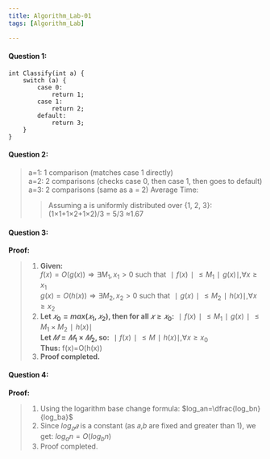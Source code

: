 ```yaml
---
title: Algorithm_Lab-01
tags: [Algorithm_Lab]

---
```


#### Question 1:  
```c=
int Classify(int a) {
    switch (a) {
        case 0:
            return 1;
        case 1:
            return 2;
        default:
            return 3;
    }
}
```
#### Question 2:  
>a=1: 1 comparison (matches case 1 directly)  
>a=2: 2 comparisons (checks case 0, then case 1, then goes to default)  
>a=3: 2 comparisons (same as a = 2)
>Average Time:  
>>Assuming a is uniformly distributed over {1, 2, 3}: (1×1+1×2+1×2)/3 = 5/3 ≈1.67  
#### Question 3:  
**Proof:**
>1. **Given:**  
>$f(x)=O(g(x))⇒∃M_1, x_1>0$ such that $∣f(x)∣ ≤ M_1∣g(x)∣, ∀x≥x_1$  
>$g(x)=O(h(x))⇒∃M_2, x_2>0$ such that $∣g(x)∣ ≤ M_2∣h(x)∣, ∀x≥x_2$  
>2. **Let $𝑥_0=max⁡(𝑥_1, 𝑥_2)$, then for all $𝑥≥𝑥_0$:** $∣f(x)∣ ≤ M_1∣g(x)∣ ≤ M_1×M_2∣h(x)∣$  
**Let $𝑀=𝑀_1×𝑀_2$, so:** $∣f(x)∣ ≤ M∣h(x)∣, ∀x≥x_0$  
**Thus:** f(x)=O(h(x))
>3. **Proof completed.**
#### Question 4:  
**Proof:**
>1. Using the logarithm base change formula: $log_an=\dfrac{log_bn}{log_ba}$  
>2. Since $log⁡_𝑏𝑎$ is a constant (as 𝑎,𝑏 are fixed and greater than 1), we get: $log_an=O(log_bn)$  
>3. Proof completed.